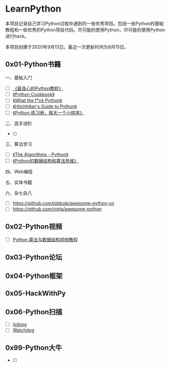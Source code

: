 # LearnPython

本项目记录自己学习Python过程中遇到的一些优秀项目。包括一些Python的基础教程和一些优秀的Python项目代码。尽可能的使用Python，尽可能的使用Python进行hack。

本项目创建于2020年9月13日。最近一次更新时间为9月15日。

## 0x01-Python书籍

一、基础入门

- [ ] [《最良心的Python教程》](https://github.com/TwoWater/Python)
- [ ] [《Python Cookbook》](https://github.com/yidao620c/python3-cookbook)
- [ ] [《What the f*ck Python》](https://github.com/satwikkansal/wtfpython)
- [ ] [《Hitchhiker's Guide to Python》](https://github.com/realpython/python-guide)
- [ ] [《Python 练习册，每天一个小程序》](https://github.com/Yixiaohan/show-me-the-code)

二、高手进阶

- [ ] 

三、算法学习

- [ ] [《The Algorithms - Python》](https://github.com/TheAlgorithms/Python)
- [ ] [《Python的数据结构和算法思维》](https://github.com/careermonk/data-structures-and-algorithmic-thinking-with-python)

四、Web编程

五、实体书籍

六、杂七杂八

- [ ] https://github.com/jobbole/awesome-python-cn
- [ ] https://github.com/vinta/awesome-python

## 0x02-Python视频

- [ ] [Python 算法与数据结构视频教程](https://github.com/PegasusWang/python_data_structures_and_algorithms)

## 0x03-Python论坛

## 0x04-Python框架

## 0x05-HackWithPy

## 0x06-Python扫描

- [ ] [linbing](https://github.com/taomujian/linbing)
- [ ] [Watchdog](https://github.com/CTF-MissFeng/Watchdog)

## 0x99-Python大牛

- [ ] 
